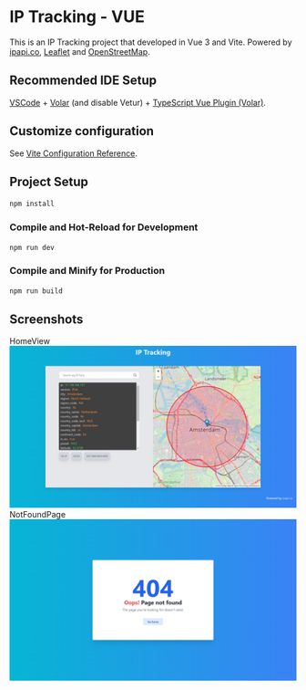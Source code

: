 # IP Tracking - VUE

This is an IP Tracking project that developed in Vue 3 and Vite. Powered by [ipapi.co](https://ipapi.co/), [Leaflet](https://leafletjs.com/) and [OpenStreetMap](https://www.openstreetmap.org/).

## Recommended IDE Setup

[VSCode](https://code.visualstudio.com/) + [Volar](https://marketplace.visualstudio.com/items?itemName=johnsoncodehk.volar) (and disable Vetur) + [TypeScript Vue Plugin (Volar)](https://marketplace.visualstudio.com/items?itemName=johnsoncodehk.vscode-typescript-vue-plugin).

## Customize configuration

See [Vite Configuration Reference](https://vitejs.dev/config/).

## Project Setup

```sh
npm install
```

### Compile and Hot-Reload for Development

```sh
npm run dev
```

### Compile and Minify for Production

```sh
npm run build
```

## Screenshots
HomeView
![HomeView Screenshot](https://github.com/BagoesPantera/ip-tracking-vue/blob/main/screenshots/HomeView.png?raw=true)
NotFoundPage
![Not found page screenshot](https://github.com/BagoesPantera/ip-tracking-vue/blob/main/screenshots/NotFoundPage.png?raw=true)
